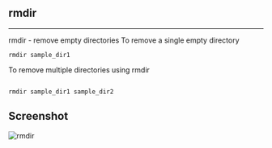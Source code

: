 ## rmdir
**********

rmdir - remove empty directories
To remove a single empty directory

`````
rmdir sample_dir1

`````
To remove multiple directories using rmdir

`````

rmdir sample_dir1 sample_dir2

`````
## Screenshot
![rmdir](screenshot/rmdir.jpg)


